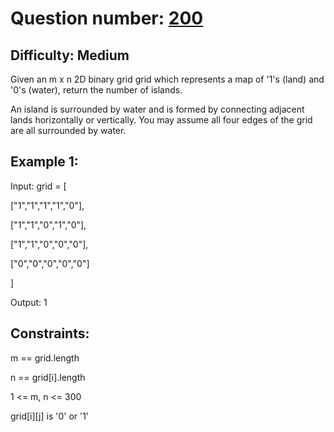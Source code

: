 # Question number: [200](https://leetcode.com/problems/number-of-islands/)

## Difficulty: Medium
Given an m x n 2D binary grid grid which represents a map of '1's (land) and '0's (water), return the number of islands.

An island is surrounded by water and is formed by connecting adjacent lands horizontally or vertically. You may assume all four edges of the grid are all surrounded by water.

## Example 1:

Input: grid = [

  ["1","1","1","1","0"],
  
  ["1","1","0","1","0"],
  
  ["1","1","0","0","0"],
  
  ["0","0","0","0","0"]
  
]

Output: 1

## Constraints:
m == grid.length

n == grid[i].length

1 <= m, n <= 300

grid[i][j] is '0' or '1'
